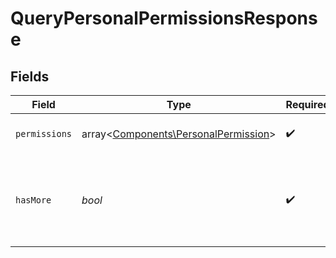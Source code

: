 # QueryPersonalPermissionsResponse


## Fields

| Field                                                                                 | Type                                                                                  | Required                                                                              | Description                                                                           |
| ------------------------------------------------------------------------------------- | ------------------------------------------------------------------------------------- | ------------------------------------------------------------------------------------- | ------------------------------------------------------------------------------------- |
| `permissions`                                                                         | array<[Components\PersonalPermission](../../Models/Components/PersonalPermission.md)> | :heavy_check_mark:                                                                    | Lista odczytanych uprawnień.                                                          |
| `hasMore`                                                                             | *bool*                                                                                | :heavy_check_mark:                                                                    | Flaga informująca o dostępności kolejnej strony wyników.                              |